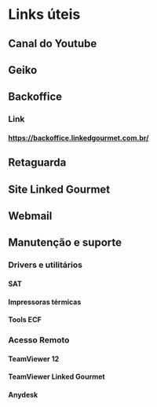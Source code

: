 <!-- TITLE: Material Externo -->
<!-- SUBTITLE: Compilação de Material Externo -->

# Links úteis 

## Canal do Youtube
## Geiko
## Backoffice
### Link

#### https://backoffice.linkedgourmet.com.br/

## Retaguarda
## Site Linked Gourmet
## Webmail
## Manutenção e suporte
### Drivers e utilitários

#### SAT
#### Impressoras térmicas
#### Tools ECF

### Acesso Remoto
#### TeamViewer 12
#### TeamViewer Linked Gourmet
#### Anydesk

